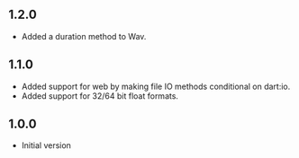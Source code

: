 ## 1.2.0

- Added a duration method to Wav.

## 1.1.0

- Added support for web by making file IO methods conditional on dart:io.
- Added support for 32/64 bit float formats.

## 1.0.0

- Initial version
